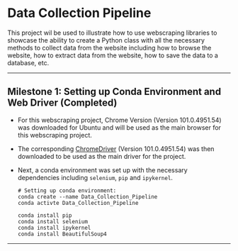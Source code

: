# Data Collection Pipeline

This project wil be used to illustrate how to use webscraping libraries to showcase the ability to create a Python class with all the necessary methods to collect data from the website including how to browse the website, how to extract data from the website, how to save the data to a database, etc.
_______________________________________________________________________________________________________________________________________________
## Milestone 1: Setting up Conda Environment and Web Driver (Completed)
 
 - For this webscraping project, Chrome Version (Version 101.0.4951.54) was downloaded for Ubuntu and will be used as the main browser for this webscraping project.

- The corresponding [ChromeDriver](https://chromedriver.storage.googleapis.com/index.html?path=101.0.4951.41/) (Version 101.0.4951.54) was then downloaded to be used as the main driver for the project.

- Next, a conda environment was set up with the necessary dependencies including `selenium`, `pip` and `ipykernel`. 

      # Setting up conda environment:
      conda create --name Data_Collection_Pipeline
      conda activte Data_Collection_Pipeline
      
      conda install pip
      conda install selenium
      conda install ipykernel
      conda install BeautifulSoup4
     
------------------------------------------------------------------------------------------------------------------------------------------------
